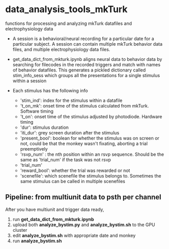 # data_analysis_tools_mkTurk

functions for processing and analyzing mkTurk datafiles and electrophysiology data

- A session is a behavioral/neural recording for a particular date for a particular subject. A session can contain multiple mkTurk behavior data files, and multiple electrophysiology data files.
  
- get_data_dict_from_mkturk.ipynb aligns neural data to behavior data by searching for filecodes in the recorded triggers and match with names of behavior datafiles. This generates a pickled dictionary called stim_info_sess which groups all the presentations for a single stimulus within a session
  
- Each stimulus has the following info
    - 'stim_ind': index for the stimulus within a datafile
    - 't_on_mk': onset time of the stimulus calculated from mkTurk. Software timing
    - 't_on': onset time of the stimulus adjusted by photodiode. Hardware timing
    - 'dur': stimulus duration
    - 'iti_dur': grey screen duration after the stimulus
    - 'present_bool': boolean for whether the stimulus was on screen or not, could be that the monkey wasn't fixating, aborting a trial preemptively
    - 'rsvp_num' : the nth position within an rsvp sequence. Should be the same as 'trial_num' if the task was not rsvp
    - 'trial_num'
    - 'reward_bool': whether the trial was rewarded or not
    - 'scenefile': which scenefile the stimulus belongs to. Sometimes the same stimulus can be called in multiple scenefiles


## Pipeline: from multiunit data to psth per channel 
  After you have multiunit and trigger data ready,
1) run **get_data_dict_from_mkturk.ipynb**
2) upload both **analyze_bystim.py** and **analyze_bystim.sh** to the GPU cluster
3) edit **analyze_bystim.sh** with appropriate date and monkey
4) run **analyze_bystim.sh** 
